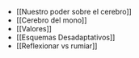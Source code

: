- [[Nuestro poder sobre el cerebro]]
- [[Cerebro del mono]]
- [[Valores]]
- [[Esquemas Desadaptativos]]
- [[Reflexionar vs rumiar]]